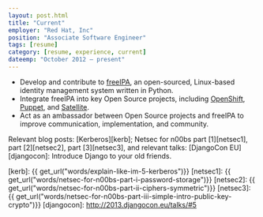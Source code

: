 ```yaml
---
layout: post.html
title: "Current"
employer: "Red Hat, Inc"
position: "Associate Software Engineer"
tags: [resume]
category: [resume, experience, current]
dateemp: "October 2012 – present"
---
```


* Develop and contribute to [freeIPA][1], an open-sourced, Linux-based identity management system written in Python.
* Integrate freeIPA into key Open Source projects, including [OpenShift][2], [Puppet][3], and [Satellite][4].
* Act as an ambassador between Open Source projects and freeIPA to improve communication, implementation, and community.

Relevant blog posts: [Kerberos][kerb]; Netsec for n00bs part [1][netsec1], part [2][netsec2], part [3][netsec3], and relevant talks: [DjangoCon EU][djangocon]: Introduce Django to your old friends.


[1]: http://freeipa.org
[2]: https://github.com/openshift/origin-server
[3]: https://github.com/openshift/puppet-openshift_origin
[4]: http://www.redhat.com/products/enterprise-linux/rhn-satellite/
[kerb]: {{ get_url("words/explain-like-im-5-kerberos")}}
[netsec1]: {{ get_url("words/netsec-for-n00bs-part-i-password-storage")}}
[netsec2]: {{ get_url("words/netsec-for-n00bs-part-ii-ciphers-symmetric")}}
[netsec3]: {{ get_url("words/netsec-for-n00bs-part-iii-simple-intro-public-key-crypto")}}
[djangocon]: http://2013.djangocon.eu/talks/#5